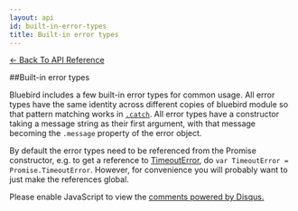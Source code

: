 ```yaml
---
layout: api
id: built-in-error-types
title: Built-in error types
---
```



[← Back To API Reference](/docs/api-reference.html)
<div class="api-code-section"><markdown>
##Built-in error types

Bluebird includes a few built-in error types for common usage. All error types have the same identity across different copies of bluebird
module so that pattern matching works in [`.catch`](). All error types have a constructor taking a message string as their first argument, with that message
becoming the `.message` property of the error object.

By default the error types need to be referenced from the Promise constructor, e.g. to get a reference to [TimeoutError](), do `var TimeoutError = Promise.TimeoutError`. However, for convenience you will probably want to just make the references global.
</markdown></div>

<div id="disqus_thread"></div>
<script type="text/javascript">
    var disqus_title = "Built-in error types";
    var disqus_shortname = "bluebirdjs";
    var disqus_identifier = "disqus-id-built-in-error-types";
    
    (function() {
        var dsq = document.createElement("script"); dsq.type = "text/javascript"; dsq.async = true;
        dsq.src = "//" + disqus_shortname + ".disqus.com/embed.js";
        (document.getElementsByTagName("head")[0] || document.getElementsByTagName("body")[0]).appendChild(dsq);
    })();
</script>
<noscript>Please enable JavaScript to view the <a href="https://disqus.com/?ref_noscript" rel="nofollow">comments powered by Disqus.</a></noscript>